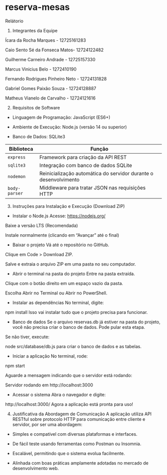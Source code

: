 # reserva-mesas
Relátorio 

1. Integrantes da Equipe

Ícara da Rocha Marques - 12725161283

Caio Sento Sé da Fonseca Matos- 12724122482

Guilherme Carneiro Andrade - 12725157330

Marcus Vinicius Belo - 1272410190

Fernando Rodrigues Pinheiro Neto - 12724131828

Gabriel Gomes Paixão Souza - 12724128887

Matheus Vianelo de Carvalho - 12724121616

2. Requisitos de Software

- Linguagem de Programação: JavaScript (ES6+)

- Ambiente de Execução: Node.js (versão 14 ou superior)

- Banco de Dados: SQLite3

| Biblioteca    | Função                                                           |
| ------------- | ---------------------------------------------------------------- |
| `express`     | Framework para criação da API REST                               |
| `sqlite3`     | Integração com banco de dados SQLite                             |
| `nodemon`     | Reinicialização automática do servidor durante o desenvolvimento |
| `body-parser` | Middleware para tratar JSON nas requisições HTTP     |

3. Instruções para Instalação e Execução (Download ZIP)
   
  - Instalar o Node.js
  Acesse: https://nodejs.org/
  
  Baixe a versão LTS (Recomendada)
  
  Instale normalmente (clicando em “Avançar” até o final)
  
  - Baixar o projeto
  Vá até o repositório no GitHub.
  
  Clique em Code > Download ZIP.
  
  Salve e extraia o arquivo ZIP em uma pasta no seu computador.

  - Abrir o terminal na pasta do projeto
  Entre na pasta extraída.
  
  Clique com o botão direito em um espaço vazio da pasta.
  
  Escolha Abrir no Terminal ou Abrir no PowerShell.

  - Instalar as dependências
  No terminal, digite:
  
  npm install
  Isso vai instalar tudo que o projeto precisa para funcionar. 

  - Banco de dados
  Se o arquivo reservas.db já estiver na pasta do projeto, você não precisa criar o banco de dados. Pode pular esta etapa.
  
  Se não tiver, execute:
  
  node src/database/db.js
  para criar o banco de dados e as tabelas.

  - Iniciar a aplicação
  No terminal, rode:

  npm start
  
  Aguarde a mensagem indicando que o servidor está rodando:
  
  Servidor rodando em http://localhost:3000

  - Acessar o sistema
  Abra o navegador e digite:

  http://localhost:3000/
  Agora a aplicação está pronta para uso!
  
4. Justificativa da Abordagem de Comunicação
   A aplicação utiliza API RESTful sobre protocolo HTTP para comunicação entre cliente e servidor, por ser uma abordagem:

- Simples e compatível com diversas plataformas e interfaces.

- De fácil teste usando ferramentas como Postman ou Insomnia.

- Escalável, permitindo que o sistema evolua facilmente.

- Alinhada com boas práticas amplamente adotadas no mercado de desenvolvimento web.

 
    
